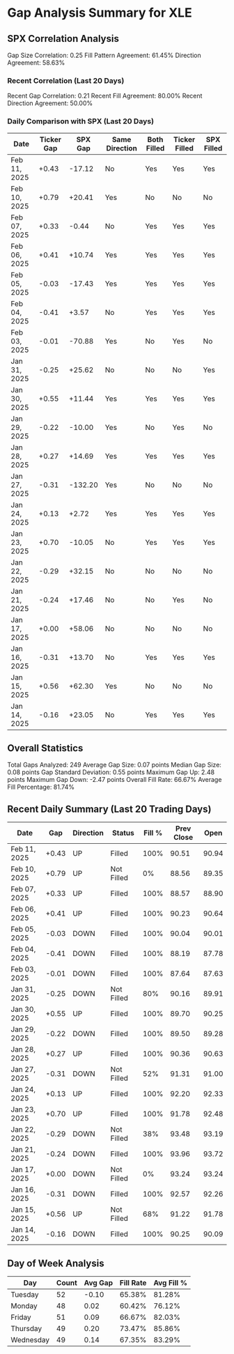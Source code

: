 # Gap Analysis Summary for XLE

## SPX Correlation Analysis

Gap Size Correlation: 0.25
Fill Pattern Agreement: 61.45%
Direction Agreement: 58.63%

### Recent Correlation (Last 20 Days)

Recent Gap Correlation: 0.21
Recent Fill Agreement: 80.00%
Recent Direction Agreement: 50.00%

### Daily Comparison with SPX (Last 20 Days)

| Date | Ticker Gap | SPX Gap | Same Direction | Both Filled | Ticker Filled | SPX Filled |
|------|------------|---------|----------------|-------------|---------------|------------|
| Feb 11, 2025 | +0.43 | -17.12 | No | Yes | Yes | Yes |
| Feb 10, 2025 | +0.79 | +20.41 | Yes | No | No | No |
| Feb 07, 2025 | +0.33 | -0.44 | No | Yes | Yes | Yes |
| Feb 06, 2025 | +0.41 | +10.74 | Yes | Yes | Yes | Yes |
| Feb 05, 2025 | -0.03 | -17.43 | Yes | Yes | Yes | Yes |
| Feb 04, 2025 | -0.41 | +3.57 | No | Yes | Yes | Yes |
| Feb 03, 2025 | -0.01 | -70.88 | Yes | No | Yes | No |
| Jan 31, 2025 | -0.25 | +25.62 | No | No | No | Yes |
| Jan 30, 2025 | +0.55 | +11.44 | Yes | Yes | Yes | Yes |
| Jan 29, 2025 | -0.22 | -10.00 | Yes | No | Yes | No |
| Jan 28, 2025 | +0.27 | +14.69 | Yes | Yes | Yes | Yes |
| Jan 27, 2025 | -0.31 | -132.20 | Yes | No | No | No |
| Jan 24, 2025 | +0.13 | +2.72 | Yes | Yes | Yes | Yes |
| Jan 23, 2025 | +0.70 | -10.05 | No | Yes | Yes | Yes |
| Jan 22, 2025 | -0.29 | +32.15 | No | No | No | No |
| Jan 21, 2025 | -0.24 | +17.46 | No | No | Yes | No |
| Jan 17, 2025 | +0.00 | +58.06 | No | No | No | No |
| Jan 16, 2025 | -0.31 | +13.70 | No | Yes | Yes | Yes |
| Jan 15, 2025 | +0.56 | +62.30 | Yes | No | No | No |
| Jan 14, 2025 | -0.16 | +23.05 | No | Yes | Yes | Yes |

## Overall Statistics

Total Gaps Analyzed: 249
Average Gap Size: 0.07 points
Median Gap Size: 0.08 points
Gap Standard Deviation: 0.55 points
Maximum Gap Up: 2.48 points
Maximum Gap Down: -2.47 points
Overall Fill Rate: 66.67%
Average Fill Percentage: 81.74%

## Recent Daily Summary (Last 20 Trading Days)

| Date | Gap | Direction | Status | Fill % | Prev Close | Open |
|------|-----|-----------|---------|---------|------------|-------|
| Feb 11, 2025 | +0.43 | UP | Filled | 100% | 90.51 | 90.94 |
| Feb 10, 2025 | +0.79 | UP | Not Filled | 0% | 88.56 | 89.35 |
| Feb 07, 2025 | +0.33 | UP | Filled | 100% | 88.57 | 88.90 |
| Feb 06, 2025 | +0.41 | UP | Filled | 100% | 90.23 | 90.64 |
| Feb 05, 2025 | -0.03 | DOWN | Filled | 100% | 90.04 | 90.01 |
| Feb 04, 2025 | -0.41 | DOWN | Filled | 100% | 88.19 | 87.78 |
| Feb 03, 2025 | -0.01 | DOWN | Filled | 100% | 87.64 | 87.63 |
| Jan 31, 2025 | -0.25 | DOWN | Not Filled | 80% | 90.16 | 89.91 |
| Jan 30, 2025 | +0.55 | UP | Filled | 100% | 89.70 | 90.25 |
| Jan 29, 2025 | -0.22 | DOWN | Filled | 100% | 89.50 | 89.28 |
| Jan 28, 2025 | +0.27 | UP | Filled | 100% | 90.36 | 90.63 |
| Jan 27, 2025 | -0.31 | DOWN | Not Filled | 52% | 91.31 | 91.00 |
| Jan 24, 2025 | +0.13 | UP | Filled | 100% | 92.20 | 92.33 |
| Jan 23, 2025 | +0.70 | UP | Filled | 100% | 91.78 | 92.48 |
| Jan 22, 2025 | -0.29 | DOWN | Not Filled | 38% | 93.48 | 93.19 |
| Jan 21, 2025 | -0.24 | DOWN | Filled | 100% | 93.96 | 93.72 |
| Jan 17, 2025 | +0.00 | DOWN | Not Filled | 0% | 93.24 | 93.24 |
| Jan 16, 2025 | -0.31 | DOWN | Filled | 100% | 92.57 | 92.26 |
| Jan 15, 2025 | +0.56 | UP | Not Filled | 68% | 91.22 | 91.78 |
| Jan 14, 2025 | -0.16 | DOWN | Filled | 100% | 90.25 | 90.09 |

## Day of Week Analysis

| Day | Count | Avg Gap | Fill Rate | Avg Fill % |
|-----|-------|----------|-----------|------------|
| Tuesday | 52 | -0.10 | 65.38% | 81.28% |
| Monday | 48 | 0.02 | 60.42% | 76.12% |
| Friday | 51 | 0.09 | 66.67% | 82.03% |
| Thursday | 49 | 0.20 | 73.47% | 85.86% |
| Wednesday | 49 | 0.14 | 67.35% | 83.29% |
